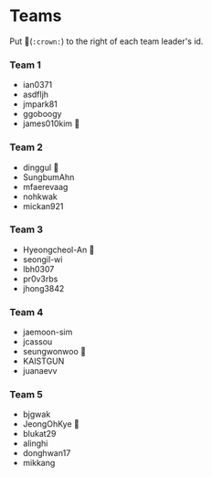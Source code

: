 # Teams

Put :crown:(```:crown:```) to the right of each team leader's id.

### Team 1
- ian0371
- asdfljh
- jmpark81
- ggoboogy
- james010kim :crown:

### Team 2
- dinggul :crown:
- SungbumAhn
- mfaerevaag
- nohkwak
- mickan921

### Team 3
- Hyeongcheol-An :crown:
- seongil-wi
- lbh0307
- pr0v3rbs
- jhong3842

### Team 4
- jaemoon-sim
- jcassou
- seungwonwoo :crown:
- KAISTGUN
- juanaevv

### Team 5
- bjgwak
- JeongOhKye :crown:
- blukat29
- alinghi
- donghwan17
- mikkang
